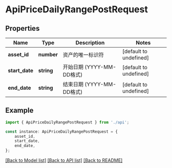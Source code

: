 # ApiPriceDailyRangePostRequest


## Properties

Name | Type | Description | Notes
------------ | ------------- | ------------- | -------------
**asset_id** | **number** | 资产的唯一标识符 | [default to undefined]
**start_date** | **string** | 开始日期 (YYYY-MM-DD格式) | [default to undefined]
**end_date** | **string** | 结束日期 (YYYY-MM-DD格式) | [default to undefined]

## Example

```typescript
import { ApiPriceDailyRangePostRequest } from './api';

const instance: ApiPriceDailyRangePostRequest = {
    asset_id,
    start_date,
    end_date,
};
```

[[Back to Model list]](../README.md#documentation-for-models) [[Back to API list]](../README.md#documentation-for-api-endpoints) [[Back to README]](../README.md)
